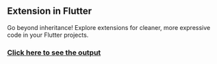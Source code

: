 ## Extension in Flutter

Go beyond inheritance! Explore extensions for cleaner, more expressive code in your Flutter projects.

### [Click here to see the output](https://www.instagram.com/p/C3pI9LCAORB/?utm_source=ig_web_copy_link&igsh=MzRlODBiNWFlZA==)

